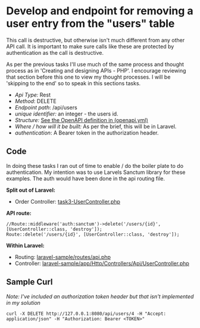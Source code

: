 # Develop and endpoint for removing a user entry from the "users" table

This call is destructive, but otherwise isn't much different from any other API call. It is important to make sure calls like these are protected by authentication as the call is destructive.

As per the previous tasks I'll use much of the same process and thought process as in 'Creating and designing APIs - PHP'. I encourage reviewing that section before this one to view my thought processes. I will be 'skipping to the end' so to speak in this sections tasks.

- *Api Type:* Rest
- *Method*: DELETE
- *Endpoint path*: /api/users
- *unique identifier:* an integer - the users id.
- *Structure:* [See the OpenAPI definition in (openapi.yml)](openapi.yml)
- *Where / how will it be built:* As per the brief, this will be in Laravel.
- *authentication*: A Bearer token in the authorization header. 


## Code

In doing these tasks I ran out of time to enable / do the boiler plate to do authentication. My intention was to use Larvels Sanctum library for these examples. The auth would have been done in the api routing file.

**Split out of Laravel:**

- Order Controller: [task3-UserController.php](task3-UserController.php)

**API route:**

```
//Route::middleware('auth:sanctum')->delete('/users/{id}', [UserController::class, 'destroy']);
Route::delete('/users/{id}', [UserController::class, 'destroy']);
```

**Within Laravel:**

- Routing: [laravel-sample/routes/api.php](../laravel-sample/routes/api.php)
- Controller: [laravel-sample/app/Http/Controllers/Api/UserController.php](../laravel-sample/app/Http/Controllers/Api/UserController.php)


## Sample Curl

*Note: I've included an authorization token header but that isn't implemented in my solution*

```
curl -X DELETE http://127.0.0.1:8080/api/users/4 -H "Accept: application/json" -H "Authorization: Bearer <TOKEN>"
```